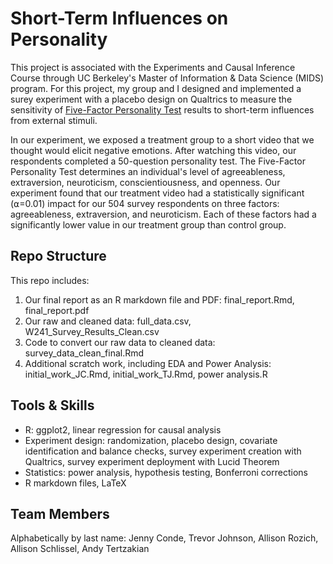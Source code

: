 # Short-Term Influences on Personality

This project is associated with the Experiments and Causal Inference Course through UC Berkeley's Master of Information & Data Science (MIDS) program. For this project, my group and I designed and implemented a surey experiment with a placebo design on Qualtrics to measure the sensitivity of [Five-Factor Personality Test](https://openpsychometrics.org/tests/IPIP-BFFM/) results to short-term influences from external stimuli.

In our experiment, we exposed a treatment group to a short video that we thought would elicit negative emotions. After watching this video, our respondents completed a 50-question personality test. The Five-Factor Personality Test determines an individual's level of agreeableness, extraversion, neuroticism, conscientiousness, and openness. Our experiment found that our treatment video had a statistically significant (⍺=0.01) impact for our 504 survey respondents on three factors: agreeableness, extraversion, and neuroticism. Each of these factors had a significantly lower value in our treatment group than control group.

## Repo Structure

This repo includes:
1. Our final report as an R markdown file and PDF: final_report.Rmd, final_report.pdf
2. Our raw and cleaned data: full_data.csv, W241_Survey_Results_Clean.csv
3. Code to convert our raw data to cleaned data: survey_data_clean_final.Rmd
4. Additional scratch work, including EDA and Power Analysis: initial_work_JC.Rmd, initial_work_TJ.Rmd, power analysis.R


## Tools & Skills
- R: ggplot2, linear regression for causal analysis
- Experiment design: randomization, placebo design, covariate identification and balance checks, survey experiment creation with Qualtrics, survey experiment deployment with Lucid Theorem
- Statistics: power analysis, hypothesis testing, Bonferroni corrections
- R markdown files, LaTeX

## Team Members
Alphabetically by last name: Jenny Conde, Trevor Johnson, Allison Rozich, Allison Schlissel, Andy Tertzakian
